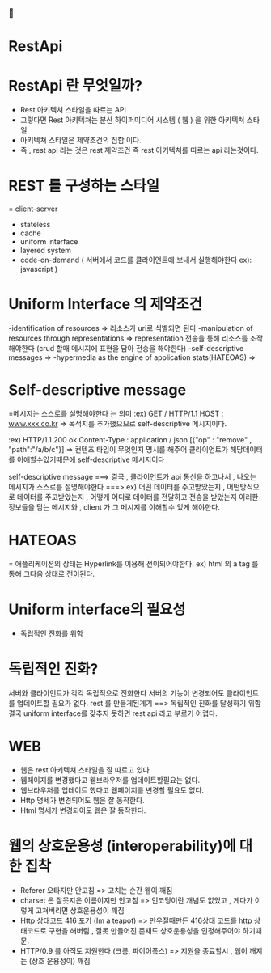 ### 👋
# RestApi
# RestApi 란 무엇일까?
  - Rest 아키텍쳐 스타일을 따르는 API 
  - 그렇다면 Rest 아키텍쳐는 분산 하이퍼미디어 시스템 ( 웹 ) 을 위한 아키텍쳐 스타일 
  - 아키텍쳐 스타일은 제약조건의 집합 이다.
  - 즉 , rest api 라는 것은 rest 제약조건 즉 rest 아키텍쳐를 따르는 api 라는것이다.
# REST 를 구성하는 스타일 
  = client-server 
  - stateless
  - cache 
  - uniform interface 
  - layered system
  - code-on-demand ( 서버에서 코드를 클라이언트에 보내서 실행해야한다 ex): javascript )
# Uniform Interface 의 제약조건 
  -identification of resources => 리소스가 uri로 식별되면 된다 
  -manipulation of resources through representations => representation 전송을 통해 리소스를 조작해야한다 (crud 할때 메시지에 표현을 담아 전송을 해야한다)
  -self-descriptive messages => 
  -hypermedia as the engine of application stats(HATEOAS) =>
# Self-descriptive message 
  =메시지는 스스로를 설명해야한다 는 의미 
  :ex) GET / HTTP/1.1 
  HOST : www.xxx.co.kr 
  => 목적지를 추가했으므로 self-descriptive 메시지이다.
  
  :ex) HTTP/1.1 200 ok 
  Content-Type : application / json 
  [{"op" : "remove" , "path":"/a/b/c"}]
  => 컨텐츠 타입이 무엇인지 명시를 해주어 클라이언트가 해당데이터를 이애할수있기때문에 self-descriptive 메시지이다 
  
  self-descriptive message ===> 결국 , 클라이언트가 api 통신을 하고나서 , 나오는 메시지가 스스로를 설명해야한다 
  ===> ex) 어떤 데이터를 주고받았는지 , 어떤방식으로 데이터를 주고받았는지 , 어떻게 어디로 데이터를 전달하고 전송을 받았는지 이러한 정보들을 담는 메시지와 , client 가 그 메시지를 이해할수 있게 해야한다.
  
  # HATEOAS
  = 애플리케이션의 상태는 Hyperlink를 이용해 전이되어야한다. 
  ex) html 의 a tag 를 통해 그다음 상태로 전이된다.
  
  # Uniform interface의 필요성 
  - 독립적인 진화를 위함
  # 독립적인 진화?
  서버와 클라이언트가 각각 독립적으로 진화한다
  서버의 기능이 변경되어도 클라이언트를 업데이트할 필요가 없다.
  rest 를 만들게된계기 ==> 독립적인 진화를 달성하기 위함 
  결국 uniform interface를 갖추지 못하면 rest api 라고 부르기 어렵다.
  
  # WEB
  - 웹은 rest 아키텍쳐 스타일을 잘 따르고 있다
  - 웹페이지를 변경했다고 웹브라우저를 업데이트할필요는 없다.
  - 웹브라우저를 업데이트 했다고 웹페이지를 변경할 필요도 없다.
  - Http 명세가 변경되어도 웹은 잘 동작한다.
  - Html 명세가 변경되어도 웹은 잘 동작한다. 
  
  # 웹의 상호운용성 (interoperability)에 대한 집착
  - Referer 오타지만 안고침 => 고치는 순간 웹이 깨짐 
  - charset 은 잘못지은 이름이지만 안고침 => 인코딩이란 개념도 없었고 , 게다가 이렇게 고쳐버리면 상호운용성이 깨짐
  - Http 상태코드 416 포기 (Im a teapot) => 만우절때만든 416상태 코드를 http 상태코드로 구현을 해버림 , 잘못 만들어진 존재도 상호운용성을 인정해주어야 하기때문.
  - HTTP/0.9 를 아직도 지원한다 (크롬, 파이어폭스) => 지원을 종료할시 , 웹이 깨지는 (상호 운용성이) 깨짐
  
  
  
